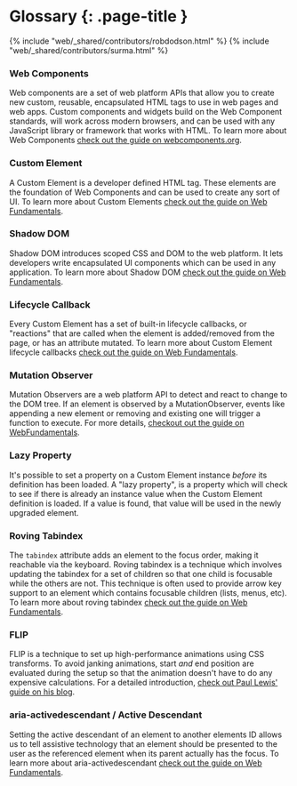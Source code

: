 # Glossary {: .page-title }
{% include "web/_shared/contributors/robdodson.html" %}
{% include "web/_shared/contributors/surma.html" %}


### Web Components

Web components are a set of web platform APIs that allow you to create new
custom, reusable, encapsulated HTML tags to use in web pages and web apps.
Custom components and widgets build on the Web Component standards, will work
across modern browsers, and can be used with any JavaScript library or framework
that works with HTML. To learn more about Web Components [check out the guide on
webcomponents.org](https://www.webcomponents.org/introduction).

### Custom Element

A Custom Element is a developer defined HTML tag. These elements are the
foundation of Web Components and can be used to create any sort of UI. To learn
more about Custom Elements [check out the guide on Web
Fundamentals](https://developers.google.com/web/fundamentals/getting-started/primers/customelements).

### Shadow DOM

Shadow DOM introduces scoped CSS and DOM to the web platform. It lets developers
write encapsulated UI components which can be used in any application. To learn
more about Shadow DOM [check out the guide on Web
Fundamentals](https://developers.google.com/web/fundamentals/getting-started/primers/shadowdom).

### Lifecycle Callback

Every Custom Element has a set of built-in lifecycle callbacks, or "reactions"
that are called when the element is added/removed from the page, or has an
attribute mutated. To learn more about Custom Element lifecycle callbacks [check
out the guide on Web
Fundamentals](https://developers.google.com/web/fundamentals/getting-started/primers/customelements#reactions).

### Mutation Observer

Mutation Observers are a web platform API to detect and react to change to the
DOM tree. If an element is observed by a MutationObserver, events like appending
a new element or removing and existing one will trigger a function to execute.
For more details, [checkout out the guide on
WebFundamentals](https://developers.google.com/web/updates/2012/02/Detect-DOM-changes-with-Mutation-Observers).

### Lazy Property

It's possible to set a property on a Custom Element instance *before* its
definition has been loaded. A "lazy property", is a property which will check to
see if there is already an instance value when the Custom Element definition is
loaded. If a value is found, that value will be used in the newly upgraded
element.

### Roving Tabindex

The `tabindex` attribute adds an element to the focus order, making it reachable
via the keyboard. Roving tabindex is a technique which involves updating the
tabindex for a set of children so that one child is focusable while the others
are not. This technique is often used to provide arrow key support to an element
which contains focusable children (lists, menus, etc). To learn more about
roving tabindex [check out the guide on Web
Fundamentals](https://developers.google.com/web/fundamentals/accessibility/focus/using-tabindex#managing_focus_in_components).

### FLIP

FLIP is a technique to set up high-performance animations using CSS transforms.
To avoid janking animations, start *and* end position are evaluated during the
setup so that the animation doesn't have to do any expensive calculations. For a
detailed introduction, [check out Paul Lewis' guide on his
blog](https://aerotwist.com/blog/flip-your-animations/).

### aria-activedescendant / Active Descendant

Setting the active descendant of an element to another elements ID allows us to
tell assistive technology that an element should be presented to the user as the
referenced element when its parent actually has the focus. To learn more about
aria-activedescendant [check out the guide on Web
Fundamentals](https://developers.google.com/web/fundamentals/accessibility/semantics-aria/aria-labels-and-relationships#aria-activedescendant).
